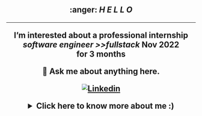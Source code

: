 <h2 align="center">
	:anger: <i>H E L L O </i>
</p>

---

  <p align=center> I’m interested about a professional internship  <i> software engineer >>fullstack </i>
	 Nov 2022 <br>for 3 months 

  💬 Ask me about anything here.
	  
[![Linkedin](https://img.shields.io/badge/linked-in-369?style=flat-square&logo=linkedin&logoColor=white&color=blue)](https://www.linkedin.com/in/siham-badyine)
	  


</p>

<details>
 <summary>Click here to know more about me :)</summary>

 <div align="center">
 <table><tr><td valign="top" width="50%">
	 
  <br> I 've started  my curriculum at the Holberton School Paris, France in January 2022 
 
 
 


### Spotify 🎧
![Rosalia](https://spotify-recently-played-readme.vercel.app/api?user=31s7q43tus2y5bvoo26ytdtdt5zm&unique={true|1|on|yes})
 
 </td></tr></table>

                                                                                                          

</div>
  
</details>
 

       
 
 
 <br>


</p>

